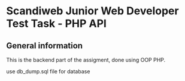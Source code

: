# Scandiweb Junior Web Developer Test Task - PHP API

## General information
This is the backend part of the assigment, done using OOP PHP.

use db_dump.sql file for database
